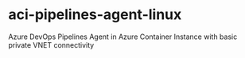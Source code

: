 # aci-pipelines-agent-linux
Azure DevOps Pipelines Agent in Azure Container Instance with basic private VNET connectivity

